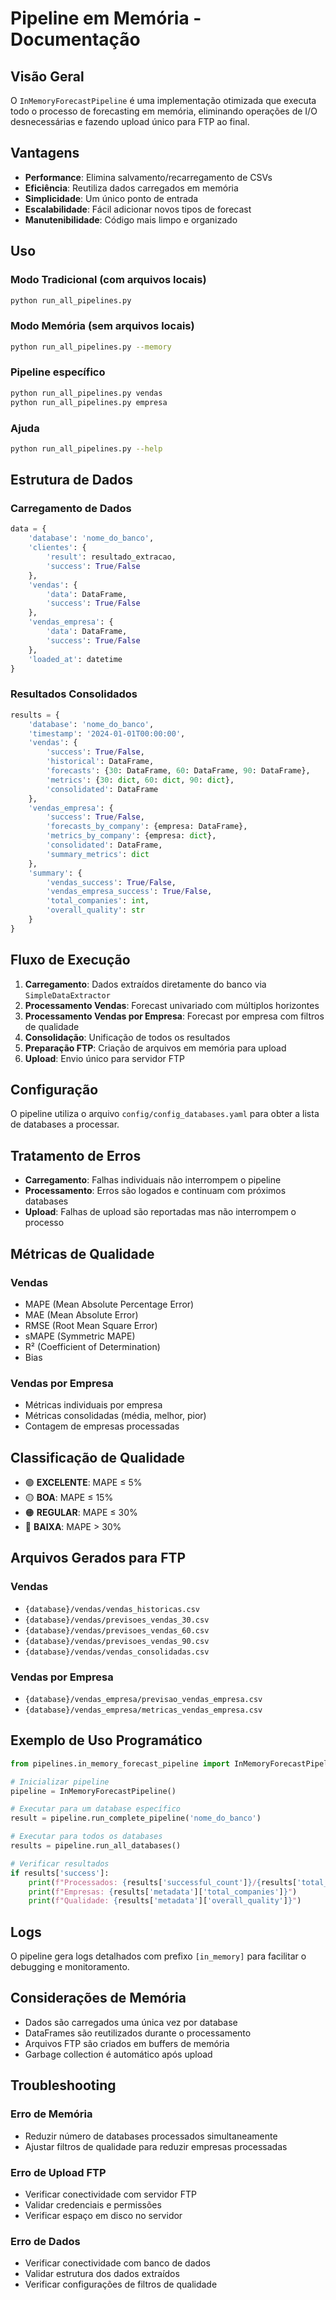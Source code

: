 # Pipeline em Memória - Documentação

## Visão Geral

O `InMemoryForecastPipeline` é uma implementação otimizada que executa todo o processo de forecasting em memória, eliminando operações de I/O desnecessárias e fazendo upload único para FTP ao final.

## Vantagens

- **Performance**: Elimina salvamento/recarregamento de CSVs
- **Eficiência**: Reutiliza dados carregados em memória
- **Simplicidade**: Um único ponto de entrada
- **Escalabilidade**: Fácil adicionar novos tipos de forecast
- **Manutenibilidade**: Código mais limpo e organizado

## Uso

### Modo Tradicional (com arquivos locais)
```bash
python run_all_pipelines.py
```

### Modo Memória (sem arquivos locais)
```bash
python run_all_pipelines.py --memory
```

### Pipeline específico
```bash
python run_all_pipelines.py vendas
python run_all_pipelines.py empresa
```

### Ajuda
```bash
python run_all_pipelines.py --help
```

## Estrutura de Dados

### Carregamento de Dados
```python
data = {
    'database': 'nome_do_banco',
    'clientes': {
        'result': resultado_extracao,
        'success': True/False
    },
    'vendas': {
        'data': DataFrame,
        'success': True/False
    },
    'vendas_empresa': {
        'data': DataFrame,
        'success': True/False
    },
    'loaded_at': datetime
}
```

### Resultados Consolidados
```python
results = {
    'database': 'nome_do_banco',
    'timestamp': '2024-01-01T00:00:00',
    'vendas': {
        'success': True/False,
        'historical': DataFrame,
        'forecasts': {30: DataFrame, 60: DataFrame, 90: DataFrame},
        'metrics': {30: dict, 60: dict, 90: dict},
        'consolidated': DataFrame
    },
    'vendas_empresa': {
        'success': True/False,
        'forecasts_by_company': {empresa: DataFrame},
        'metrics_by_company': {empresa: dict},
        'consolidated': DataFrame,
        'summary_metrics': dict
    },
    'summary': {
        'vendas_success': True/False,
        'vendas_empresa_success': True/False,
        'total_companies': int,
        'overall_quality': str
    }
}
```

## Fluxo de Execução

1. **Carregamento**: Dados extraídos diretamente do banco via `SimpleDataExtractor`
2. **Processamento Vendas**: Forecast univariado com múltiplos horizontes
3. **Processamento Vendas por Empresa**: Forecast por empresa com filtros de qualidade
4. **Consolidação**: Unificação de todos os resultados
5. **Preparação FTP**: Criação de arquivos em memória para upload
6. **Upload**: Envio único para servidor FTP

## Configuração

O pipeline utiliza o arquivo `config/config_databases.yaml` para obter a lista de databases a processar.

## Tratamento de Erros

- **Carregamento**: Falhas individuais não interrompem o pipeline
- **Processamento**: Erros são logados e continuam com próximos databases
- **Upload**: Falhas de upload são reportadas mas não interrompem o processo

## Métricas de Qualidade

### Vendas
- MAPE (Mean Absolute Percentage Error)
- MAE (Mean Absolute Error)
- RMSE (Root Mean Square Error)
- sMAPE (Symmetric MAPE)
- R² (Coefficient of Determination)
- Bias

### Vendas por Empresa
- Métricas individuais por empresa
- Métricas consolidadas (média, melhor, pior)
- Contagem de empresas processadas

## Classificação de Qualidade

- 🟢 **EXCELENTE**: MAPE ≤ 5%
- 🟡 **BOA**: MAPE ≤ 15%
- 🟠 **REGULAR**: MAPE ≤ 30%
- 🔴 **BAIXA**: MAPE > 30%

## Arquivos Gerados para FTP

### Vendas
- `{database}/vendas/vendas_historicas.csv`
- `{database}/vendas/previsoes_vendas_30.csv`
- `{database}/vendas/previsoes_vendas_60.csv`
- `{database}/vendas/previsoes_vendas_90.csv`
- `{database}/vendas/vendas_consolidadas.csv`

### Vendas por Empresa
- `{database}/vendas_empresa/previsao_vendas_empresa.csv`
- `{database}/vendas_empresa/metricas_vendas_empresa.csv`

## Exemplo de Uso Programático

```python
from pipelines.in_memory_forecast_pipeline import InMemoryForecastPipeline

# Inicializar pipeline
pipeline = InMemoryForecastPipeline()

# Executar para um database específico
result = pipeline.run_complete_pipeline('nome_do_banco')

# Executar para todos os databases
results = pipeline.run_all_databases()

# Verificar resultados
if results['success']:
    print(f"Processados: {results['successful_count']}/{results['total_count']}")
    print(f"Empresas: {results['metadata']['total_companies']}")
    print(f"Qualidade: {results['metadata']['overall_quality']}")
```

## Logs

O pipeline gera logs detalhados com prefixo `[in_memory]` para facilitar o debugging e monitoramento.

## Considerações de Memória

- Dados são carregados uma única vez por database
- DataFrames são reutilizados durante o processamento
- Arquivos FTP são criados em buffers de memória
- Garbage collection é automático após upload

## Troubleshooting

### Erro de Memória
- Reduzir número de databases processados simultaneamente
- Ajustar filtros de qualidade para reduzir empresas processadas

### Erro de Upload FTP
- Verificar conectividade com servidor FTP
- Validar credenciais e permissões
- Verificar espaço em disco no servidor

### Erro de Dados
- Verificar conectividade com banco de dados
- Validar estrutura dos dados extraídos
- Verificar configurações de filtros de qualidade
